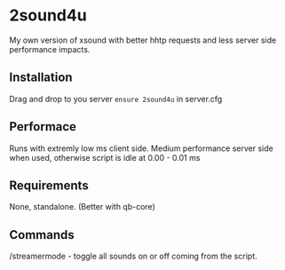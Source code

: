 # 2sound4u
My own version of xsound with better hhtp requests and less server side performance impacts.

## Installation
Drag and drop to you server
``ensure 2sound4u`` in server.cfg

## Performace
Runs with extremly low ms client side.
Medium performance server side when used, otherwise script is idle at 0.00 - 0.01 ms 

## Requirements
None, standalone.
(Better with qb-core)

## Commands

/streamermode - toggle all sounds on or off coming from the script.
